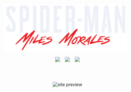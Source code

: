 <div align="center">
<img width="400px" src="https://github.com/Clara-Pacheco/spiderman/blob/main/images/spiderman-text.png" alt="">&nbsp;&nbsp;&nbsp;
<br>

<p align="center">
<img src="https://img.shields.io/github/last-commit/Clara-Pacheco/spiderman?style=for-the-badge"/>&nbsp;&nbsp;&nbsp;
<img src="https://img.shields.io/github/repo-size/Clara-Pacheco/spiderman?style=for-the-badge"/>&nbsp;&nbsp;&nbsp;
<img src="https://img.shields.io/github/languages/count/Clara-Pacheco/spiderman?style=for-the-badge"/>
</p>
<br>
<br>

![site preview](https://github.com/Clara-Pacheco/spiderman/blob/main/video/site-preview.gif)

